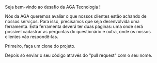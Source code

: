 Seja bem-vindo ao desafio da AGA Tecnologia !

Nós da AGA queremos avaliar o que nossos clientes estão achando de nossos serviços. Para isso, precisamos que seja desenvolvida uma ferramenta. Está ferramenta deverá ter duas páginas: uma onde será possível cadastrar as perguntas do questionário e outra, onde os nossos clientes vão respondê-las.  

Primeiro, faça um clone do projeto.

Depois só enviar o seu código através do "pull request" com o seu nome.
